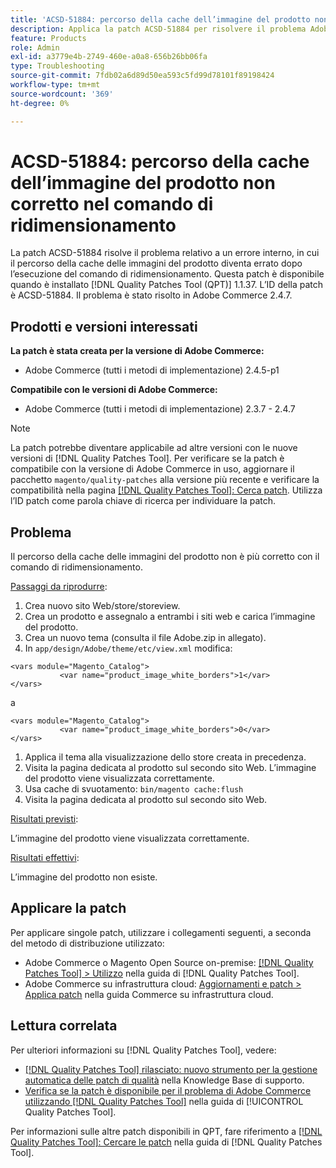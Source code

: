 ```yaml
---
title: 'ACSD-51884: percorso della cache dell’immagine del prodotto non corretto nel comando di ridimensionamento'
description: Applica la patch ACSD-51884 per risolvere il problema Adobe Commerce, se il percorso della cache delle immagini del prodotto diventa errato dopo l’esecuzione del comando di ridimensionamento.
feature: Products
role: Admin
exl-id: a3779e4b-2749-460e-a0a8-656b26bb06fa
type: Troubleshooting
source-git-commit: 7fdb02a6d89d50ea593c5fd99d78101f89198424
workflow-type: tm+mt
source-wordcount: '369'
ht-degree: 0%

---
```


# ACSD-51884: percorso della cache dell’immagine del prodotto non corretto nel comando di ridimensionamento

La patch ACSD-51884 risolve il problema relativo a un errore interno, in cui il percorso della cache delle immagini del prodotto diventa errato dopo l’esecuzione del comando di ridimensionamento. Questa patch è disponibile quando è installato [!DNL Quality Patches Tool (QPT)] 1.1.37. L’ID della patch è ACSD-51884. Il problema è stato risolto in Adobe Commerce 2.4.7.

## Prodotti e versioni interessati

**La patch è stata creata per la versione di Adobe Commerce:**

* Adobe Commerce (tutti i metodi di implementazione) 2.4.5-p1

**Compatibile con le versioni di Adobe Commerce:**

* Adobe Commerce (tutti i metodi di implementazione) 2.3.7 - 2.4.7

>[!NOTE]
>
>La patch potrebbe diventare applicabile ad altre versioni con le nuove versioni di [!DNL Quality Patches Tool]. Per verificare se la patch è compatibile con la versione di Adobe Commerce in uso, aggiornare il pacchetto `magento/quality-patches` alla versione più recente e verificare la compatibilità nella pagina [[!DNL Quality Patches Tool]: Cerca patch](https://experienceleague.adobe.com/tools/commerce-quality-patches/index.html). Utilizza l’ID patch come parola chiave di ricerca per individuare la patch.

## Problema

Il percorso della cache delle immagini del prodotto non è più corretto con il comando di ridimensionamento.

<u>Passaggi da riprodurre</u>:

1. Crea nuovo sito Web/store/storeview.
1. Crea un prodotto e assegnalo a entrambi i siti web e carica l’immagine del prodotto.
1. Crea un nuovo tema (consulta il file Adobe.zip in allegato).
1. In `app/design/Adobe/theme/etc/view.xml` modifica:

```
<vars module="Magento_Catalog">
           <var name="product_image_white_borders">1</var>
</vars>
```

a

```
<vars module="Magento_Catalog">
           <var name="product_image_white_borders">0</var>
</vars>
```

1. Applica il tema alla visualizzazione dello store creata in precedenza.
1. Visita la pagina dedicata al prodotto sul secondo sito Web. L’immagine del prodotto viene visualizzata correttamente.
1. Usa cache di svuotamento:
   `bin/magento cache:flush`
1. Visita la pagina dedicata al prodotto sul secondo sito Web.

<u>Risultati previsti</u>:

L’immagine del prodotto viene visualizzata correttamente.

<u>Risultati effettivi</u>:

L’immagine del prodotto non esiste.

## Applicare la patch

Per applicare singole patch, utilizzare i collegamenti seguenti, a seconda del metodo di distribuzione utilizzato:

* Adobe Commerce o Magento Open Source on-premise: [[!DNL Quality Patches Tool] > Utilizzo](/help/tools/quality-patches-tool/usage.md) nella guida di [!DNL Quality Patches Tool].
* Adobe Commerce su infrastruttura cloud: [Aggiornamenti e patch > Applica patch](https://experienceleague.adobe.com/docs/commerce-cloud-service/user-guide/develop/upgrade/apply-patches.html) nella guida Commerce su infrastruttura cloud.

## Lettura correlata

Per ulteriori informazioni su [!DNL Quality Patches Tool], vedere:

* [[!DNL Quality Patches Tool] rilasciato: nuovo strumento per la gestione automatica delle patch di qualità](https://experienceleague.adobe.com/en/docs/commerce-operations/tools/quality-patches-tool/quality-patches-tool-to-self-serve-quality-patches) nella Knowledge Base di supporto.
* [Verifica se la patch è disponibile per il problema di Adobe Commerce utilizzando  [!DNL Quality Patches Tool]](/help/tools/quality-patches-tool/patches-available-in-qpt/check-patch-for-magento-issue-with-magento-quality-patches.md) nella guida di [!UICONTROL Quality Patches Tool].


Per informazioni sulle altre patch disponibili in QPT, fare riferimento a [[!DNL Quality Patches Tool]: Cercare le patch](https://experienceleague.adobe.com/tools/commerce-quality-patches/index.html) nella guida di [!DNL Quality Patches Tool].
